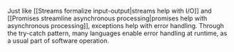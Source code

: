 ---
---

Just like [[Streams formalize input-output|streams help with I/O]] and [[Promises streamline asynchronous processing|promises help with asynchronous processing]], exceptions help with error handling. Through the try-catch pattern, many languages enable error handling at runtime, as a usual part of software operation.
